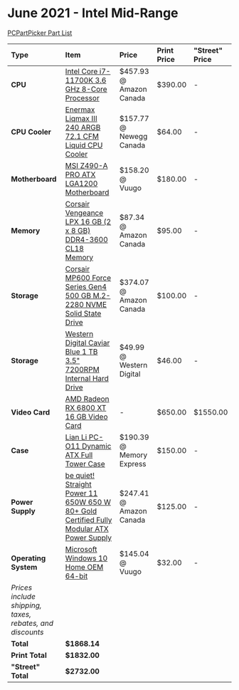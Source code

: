 # June 2021 - Intel Mid-Range

[PCPartPicker Part List](https://ca.pcpartpicker.com/list/MHwyH2)

| Type                                                     | Item                                                                                                                                                                                                                          | Price                    | Print Price | "Street" Price |
| :------------------------------------------------------- | :---------------------------------------------------------------------------------------------------------------------------------------------------------------------------------------------------------------------------- | :----------------------- | :---------- | :------------- |
| **CPU**                                                  | [Intel Core i7-11700K 3.6 GHz 8-Core Processor](https://ca.pcpartpicker.com/product/VW3gXL/intel-core-i7-11700k-36-ghz-8-core-processor-bx8070811700k)                                                                        | $457.93 @ Amazon Canada  | $390.00     | -              |
| **CPU Cooler**                                           | [Enermax Liqmax III 240 ARGB 72.1 CFM Liquid CPU Cooler](https://ca.pcpartpicker.com/product/qxQfrH/enermax-liqmax-iii-240-argb-721-cfm-liquid-cpu-cooler-elc-lmt240-argb)                                                    | $157.77 @ Newegg Canada  | $64.00      | -              |
| **Motherboard**                                          | [MSI Z490-A PRO ATX LGA1200 Motherboard](https://ca.pcpartpicker.com/product/KXpmP6/msi-z490-a-pro-atx-lga1200-motherboard-z490-a-pro)                                                                                        | $158.20 @ Vuugo          | $180.00     | -              |
| **Memory**                                               | [Corsair Vengeance LPX 16 GB (2 x 8 GB) DDR4-3600 CL18 Memory](https://ca.pcpartpicker.com/product/VNJtt6/corsair-16-gb-2-x-8-gb-ddr4-3600-memory-cmk16gx4m2d3600c18)                                                         | $87.34 @ Amazon Canada   | $95.00      | -              |
| **Storage**                                              | [Corsair MP600 Force Series Gen4 500 GB M.2-2280 NVME Solid State Drive](https://ca.pcpartpicker.com/product/nLPgXL/corsair-mp600-force-series-gen4-500-gb-m2-2280-nvme-solid-state-drive-cssd-f500gbmp600)                   | $374.07 @ Amazon Canada  | $100.00     | -              |
| **Storage**                                              | [Western Digital Caviar Blue 1 TB 3.5" 7200RPM Internal Hard Drive](https://ca.pcpartpicker.com/product/MwW9TW/western-digital-internal-hard-drive-wd10ezex)                                                                  | $49.99 @ Western Digital | $46.00      | -              |
| **Video Card**                                           | [AMD Radeon RX 6800 XT 16 GB Video Card](https://ca.pcpartpicker.com/product/m8Tp99/amd-radeon-rx-6800-xt-16-gb-video-card-100-438370)                                                                                        | -                        | $650.00     | $1550.00       |
| **Case**                                                 | [Lian Li PC-O11 Dynamic ATX Full Tower Case](https://ca.pcpartpicker.com/product/Hwkj4D/lian-li-pc-o11dx-atx-full-tower-case-pc-o11dx)                                                                                        | $190.39 @ Memory Express | $150.00     | -              |
| **Power Supply**                                         | [be quiet! Straight Power 11 650W 650 W 80+ Gold Certified Fully Modular ATX Power Supply](https://ca.pcpartpicker.com/product/Rj22FT/be-quiet-straight-power-11-650w-80-gold-certified-fully-modular-atx-power-supply-bn282) | $247.41 @ Amazon Canada  | $125.00     | -              |
| **Operating System**                                     | [Microsoft Windows 10 Home OEM 64-bit](https://ca.pcpartpicker.com/product/wtgPxr/microsoft-os-kw900140)                                                                                                                      | $145.04 @ Vuugo          | $32.00      | -              |
| _Prices include shipping, taxes, rebates, and discounts_ |
| **Total**                                                | **$1868.14**                                                                                                                                                                                                                  |
| **Print Total**                                          | **$1832.00**                                                                                                                                                                                                                  |
| **"Street" Total**                                       | **$2732.00**                                                                                                                                                                                                                  |
